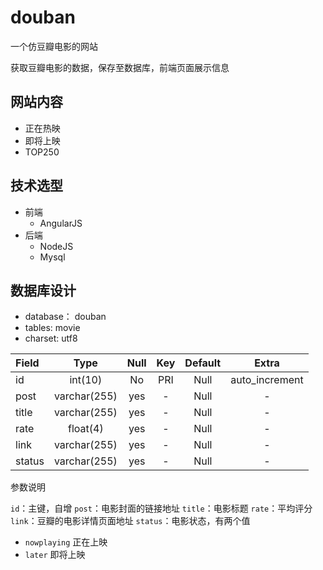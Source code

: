 # douban
一个仿豆瓣电影的网站

获取豆瓣电影的数据，保存至数据库，前端页面展示信息

## 网站内容
- 正在热映
- 即将上映
- TOP250

## 技术选型
- 前端
    - AngularJS
- 后端
    - NodeJS
    - Mysql

## 数据库设计
- database： douban
- tables: movie
- charset: utf8

| 	Field  | 	Type	 | 	  Null	 |	  Key	 |	 Default | 	 Extra      |
|:---------|:-----------:|:---------:|:---------:|:---------:|:------------:|
|   id     |   int(10)	 |     No    |    PRI    |    Null   |auto_increment|
|  post    | varchar(255)|    yes    |    -	     |    Null   |      -       |
|  title   | varchar(255)|    yes    |    -      |    Null   |      -       |  
|  rate    |  float(4)   |    yes    |    -		 |    Null   |		-		|
|  link    | varchar(255)|    yes    |    -      |    Null   |      -       |   
| status   | varchar(255)|    yes    |    -      |    Null   |      -       |

参数说明

`id`：主键，自增
`post`：电影封面的链接地址
`title`：电影标题
`rate`：平均评分
`link`：豆瓣的电影详情页面地址
`status`：电影状态，有两个值
 - `nowplaying` 正在上映
 - `later` 即将上映


